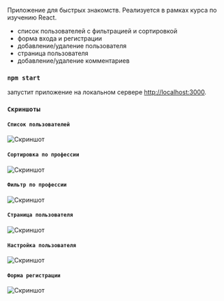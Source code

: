 Приложение для быстрых знакомств.
Реализуется в рамках курса по изучению React.

-   список пользователей с фильтрацией и сортировкой
-   форма входа и регистрации
-   добавление/удаление пользователя
-   страница пользователя
-   добавление/удаление комментариев

### `npm start`

запустит приложение на локальном сервере [http://localhost:3000](http://localhost:3000).

### `Скриншоты`

#### `Список пользователей`

![Скриншот](https://i.ibb.co/brY0ByB/localhost-3000-login-2.png)

#### `Сортировка по профессии`

![Скриншот](https://i.ibb.co/zsbZRLS/localhost-3000-login-4.png)

#### `Фильтр по профессии`

![Скриншот](https://i.ibb.co/5Y29T9G/localhost-3000-login-3.png)

#### `Страница пользователя`

![Скриншот](https://i.ibb.co/BPvZBRp/localhost-3000-login-7.png)

#### `Настройка пользователя`

![Скриншот](https://i.ibb.co/Qkb4Qtj/localhost-3000-login-6.png)

#### `Форма регистрации`

![Скриншот](https://i.ibb.co/3Wm1b3q/localhost-3000-login-1.png)
